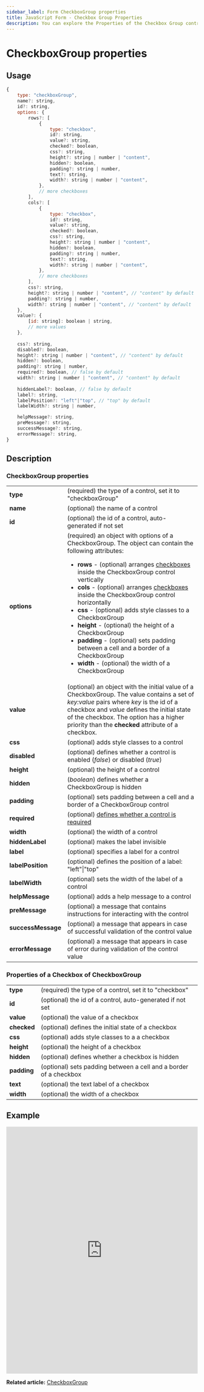 ```yaml
---
sidebar_label: Form CheckboxGroup properties
title: JavaScript Form - Checkbox Group Properties 
description: You can explore the Properties of the Checkbox Group control of Form in the documentation of the DHTMLX JavaScript UI library. Browse developer guides and API reference, try out code examples and live demos, and download a free 30-day evaluation version of DHTMLX Suite.
---
```


# CheckboxGroup properties

## Usage

~~~js
{
	type: "checkboxGroup",
    name?: string,
    id?: string,
    options: {
        rows?: [
            {
                type: "checkbox",
                id?: string,
                value?: string,
                checked?: boolean,
                css?: string,
                height?: string | number | "content",
                hidden?: boolean,
                padding?: string | number,
                text?: string,
                width?: string | number | "content",
            },
            // more checkboxes
        ],
        cols?: [
            {
                type: "checkbox",
                id?: string,
                value?: string,
                checked?: boolean,
                css?: string,
                height?: string | number | "content",
                hidden?: boolean,
                padding?: string | number,
                text?: string,
                width?: string | number | "content",
            },
            // more checkboxes
        ],
        css?: string,
        height?: string | number | "content", // "content" by default
        padding?: string | number,
        width?: string | number | "content", // "content" by default
    },
    value?: {
        [id: string]: boolean | string,
        // more values
    },
    
    css?: string,
    disabled?: boolean,
    height?: string | number | "content", // "content" by default
    hidden?: boolean,
    padding?: string | number,
    required?: boolean, // false by default
    width?: string | number | "content", // "content" by default
    
    hiddenLabel?: boolean, // false by default
    label?: string,
    labelPosition?: "left"|"top", // "top" by default
    labelWidth?: string | number,

    helpMessage?: string,
    preMessage?: string,
    successMessage?: string,
    errorMessage?: string,
}
~~~

## Description

### CheckboxGroup properties

<table>
    <tbody>
        <tr>
            <td><b>type</b></td>
            <td>(required) the type of a control, set it to "checkboxGroup"</td>
        </tr>
        <tr>
            <td><b>name</b></td>
            <td>(optional) the name of a control</td>
        </tr>
        <tr>
            <td><b>id</b></td>
            <td>(optional) the id of a control, auto-generated if not set</td>
        </tr>
        <tr>
            <td><b>options</b></td>
            <td>(required) an object with options of a CheckboxGroup. The object can contain the following
                attributes:
                <ul>
                    <li><b>rows</b> - (optional) arranges <a href="../../../../form/api/checkbox_group/api_checkboxgroup_properties#properties-of-a-checkbox-of-checkboxgroup">checkboxes</a> inside the CheckboxGroup control vertically
                    </li>
                    <li><b>cols</b> - (optional) arranges <a href="../../../../form/api/checkbox_group/api_checkboxgroup_properties#properties-of-a-checkbox-of-checkboxgroup">checkboxes</a> inside the CheckboxGroup control horizontally
                    </li>
                    <li><b>css</b> - (optional) adds style classes to a CheckboxGroup</li>
                    <li><b>height</b> - (optional) the height of a CheckboxGroup</li>
                    <li><b>padding</b> - (optional) sets padding between a cell and a border of a CheckboxGroup</li>
                    <li><b>width</b> - (optional) the width of a CheckboxGroup</li>
                </ul>
            </td>
        </tr>
        <tr>
            <td><b>value</b></td>
            <td>(optional) an object with the initial value of a CheckboxGroup. The value contains a set of <i>key:value</i> pairs where <i>key</i> is the id of a checkbox and <i>value</i> defines the initial state of the checkbox. The option has a higher priority than the <b>checked</b> attribute of a checkbox.</td>
        </tr>
        <tr>
            <td><b>css</b></td>
            <td>(optional) adds style classes to a control</td>
        </tr>
        <tr>
            <td><b>disabled</b></td>
            <td>(optional) defines whether a control is enabled (<i>false</i>) or disabled (<i>true</i>)</td>
        </tr>
        <tr>
            <td><b>height</b></td>
            <td>(optional) the height of a control</td>
        </tr>
        <tr>
            <td><b>hidden</b></td>
            <td>(<i>boolean</i>) defines whether a CheckboxGroup is hidden</td>
        </tr>
        <tr>
            <td><b>padding</b></td>
            <td>(optional) sets padding between a cell and a border of a CheckboxGroup control</td>
        </tr>
        <tr>
            <td><b>required</b></td>
            <td>(optional) <a href="../../../work_with_form#validating-form">defines whether a control is required</a></td>
        </tr>
        <tr>
            <td><b>width</b></td>
            <td>(optional) the width of a control</td>
        </tr>
        <tr>
            <td><b>hiddenLabel</b></td>
            <td>(optional) makes the label invisible</td>
        </tr>
        <tr>
            <td><b>label</b></td>
            <td>(optional) specifies a label for a control</td>
        </tr>
        <tr>
            <td><b>labelPosition</b></td>
            <td>(optional) defines the position of a label: "left"|"top"</td>
        </tr>
        <tr>
            <td><b>labelWidth</b></td>
            <td>(optional) sets the width of the label of a control</td>
        </tr>
        <tr>
            <td><b>helpMessage</b></td>
            <td>(optional) adds a help message to a control</td>
        </tr>
        <tr>
            <td><b>preMessage</b></td>
            <td>(optional) a message that contains instructions for interacting with the control</td>
        </tr>
        <tr>
            <td><b>successMessage</b></td>
            <td>(optional) a message that appears in case of successful validation of the control value</td>
        </tr>
        <tr>
            <td><b>errorMessage</b></td>
            <td>(optional) a message that appears in case of error during validation of the control value</td>
        </tr>
    </tbody>
</table>

### Properties of a Checkbox of CheckboxGroup

<table>
    <tbody>
        <tr>
            <td><b>type</b></td>
            <td>(required) the type of a control, set it to "checkbox"</td>
        </tr>
        <tr>
            <td><b>id</b></td>
            <td>(optional) the id of a control, auto-generated if not set</td>
        </tr>
        <tr>
            <td><b>value</b></td>
            <td>(optional) the value of a checkbox</td>
        </tr>
        <tr>
            <td><b>checked</b></td>
            <td>(optional) defines the initial state of a checkbox</td>
        </tr>
        <tr>
            <td><b>css</b></td>
            <td>(optional) adds style classes to a a checkbox</td>
        </tr>
        <tr>
            <td><b>height</b></td>
            <td>(optional) the height of a checkbox</td>
        </tr>
        <tr>
            <td><b>hidden</b></td>
            <td>(optional) defines whether a checkbox is hidden</td>
        </tr>
        <tr>
            <td><b>padding</b></td>
            <td>(optional) sets padding between a cell and a border of a checkbox</td>
        </tr>
        <tr>
            <td><b>text</b></td>
            <td>(optional) the text label of a checkbox</td>
        </tr>
        <tr>
            <td><b>width</b></td>
            <td>(optional) the width of a checkbox</td>
        </tr>
    </tbody>
</table>

## Example

<iframe src="https://snippet.dhtmlx.com/p89u4ovb?mode=js" frameborder="0" class="snippet_iframe" width="100%" height="650"></iframe>

**Related article:** [CheckboxGroup](form/checkboxgroup.md)